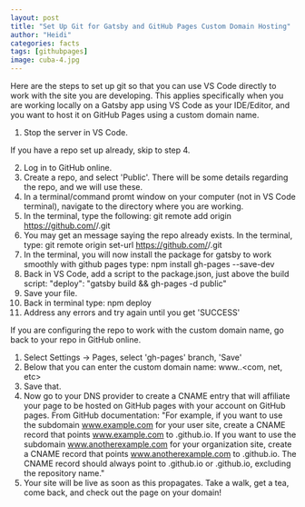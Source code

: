 ```yaml
---
layout: post
title: "Set Up Git for Gatsby and GitHub Pages Custom Domain Hosting"
author: "Heidi"
categories: facts
tags: [githubpages]
image: cuba-4.jpg
---
```

Here are the steps to set up git so that you can use VS Code directly to work with the site you are developing.
This applies specifically when you are working locally on a Gatsby app using VS Code as your IDE/Editor, and you want to host it on GitHub Pages using a custom domain name.

1. Stop the server in VS Code.

If you have a repo set up already, skip to step 4.

2. Log in to GitHub online. 
3. Create a repo, and select 'Public'. There will be some details regarding the repo, and we will use these.
4. In a terminal/command promt window on your computer (not in VS Code terminal), navigate to the directory where you are working.
5. In the terminal, type the following: 
      git remote add origin https://github.com/<your-user-or-organization-name>/<repo-name>.git
6. You may get an message saying the repo already exists. In the terminal, type: 
      git remote origin set-url https://github.com/<your-user-or-organization-name>/<repo-name>.git
7. In the terminal, you will now install the package for gatsby to work smoothly with github pages type: 
      npm install gh-pages --save-dev
8. Back in VS Code, add a script to the package.json, just above the build script:
  "deploy": "gatsby build && gh-pages -d public"
9. Save your file.
10. Back in terminal type:
      npm deploy
11. Address any errors and try again until you get 'SUCCESS'

If you are configuring the repo to work with the custom domain name, go back to your repo in GitHub online.
  1. Select Settings -> Pages, select 'gh-pages' branch, 'Save'
  2. Below that you can enter the custom domain name: www.<your-domain>.<com, net, etc>
  3. Save that.
  4. Now go to your DNS provider to create a CNAME entry that will affiliate your page to be hosted on GitHub pages with your account on GitHub pages.
   From GitHub documentation: "For example, if you want to use the subdomain www.example.com for your user site, create a CNAME record that points www.example.com to <user>.github.io. If you want to use the subdomain www.anotherexample.com for your organization site, create a CNAME record that points www.anotherexample.com to <organization>.github.io. The CNAME record should always point to <user>.github.io or <organization>.github.io, excluding the repository name."
  5. Your site will be live as soon as this propagates. Take a walk, get a tea, come back, and check out the page on your domain!
  
